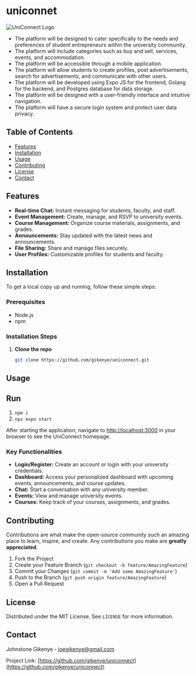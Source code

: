 # uniconnet
![UniConnect Logo](path_to_logo_image)
- The platform will be designed to cater specifically to the needs and preferences of student entrepreneurs within the university community.
- The platform will include categories such as buy and sell, services, events, and accommodation.
- The platform will be accessible through a mobile application.
- The platform will allow students to create profiles, post advertisements, search for advertisements, and communicate with other users.
- The platform will be developed using Expo JS for the frontend, Golang for the backend, and Postgres database for data storage.
- The platform will be designed with a user-friendly interface and intuitive navigation.
- The platform will have a secure login system and protect user data privacy.

## Table of Contents

- [Features](#features)
- [Installation](#installation)
- [Usage](#usage)
- [Contributing](#contributing)
- [License](#license)
- [Contact](#contact)

## Features

- **Real-time Chat:** Instant messaging for students, faculty, and staff.
- **Event Management:** Create, manage, and RSVP to university events.
- **Course Management:** Organize course materials, assignments, and grades.
- **Announcements:** Stay updated with the latest news and announcements.
- **File Sharing:** Share and manage files securely.
- **User Profiles:** Customizable profiles for students and faculty.

## Installation

To get a local copy up and running, follow these simple steps:

### Prerequisites

- Node.js
- npm

### Installation Steps

1. **Clone the repo**

   ```sh
   git clone https://github.com/gikenye/uniconnect.git
## Usage

## Run
1. ```npm i```
2. ```npx expo start```

After starting the application, navigate to [http://localhost:3000](http://localhost:3000) in your browser to see the UniConnect homepage.

### Key Functionalities

- **Login/Register:** Create an account or login with your university credentials.
- **Dashboard:** Access your personalized dashboard with upcoming events, announcements, and course updates.
- **Chat:** Start a conversation with any university member.
- **Events:** View and manage university events.
- **Courses:** Keep track of your courses, assignments, and grades.

## Contributing

Contributions are what make the open-source community such an amazing place to learn, inspire, and create. Any contributions you make are **greatly appreciated**.

1. Fork the Project
2. Create your Feature Branch (`git checkout -b feature/AmazingFeature`)
3. Commit your Changes (`git commit -m 'Add some AmazingFeature'`)
4. Push to the Branch (`git push origin feature/AmazingFeature`)
5. Open a Pull Request

## License

Distributed under the MIT License. See `LICENSE` for more information.

## Contact

Johnstone Gikenye - [joegikenye@gmail.com](mailto:joegikenye@gmail.com)

Project Link: [https://github.com/gikenye/uniconnect](https://github.com/gikenye/uniconnect)
